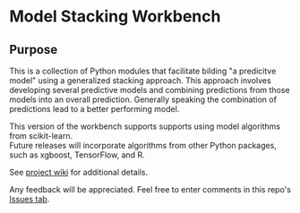# Model Stacking Workbench

## Purpose
This is a collection of Python modules that facilitate bilding "a predicitve
model" using a generalized stacking approach.  This approach involves developing 
several predictive models and combining predictions from those models into
an overall prediction. Generally speaking the combination of predictions lead to
a better performing model.

This version of the workbench supports supports using model algorithms from scikit-learn.  
Future releases will incorporate algorithms from other Python packages, such as
xgboost, TensorFlow, and R.

See [project wiki](https://github.com/jimthompson5802/model-stacking-workbench/wiki) 
for additional details.

Any feedback will be appreciated.  Feel free to enter comments in this repo's 
[Issues tab](https://github.com/jimthompson5802/model-stacking-workbench/issues).

